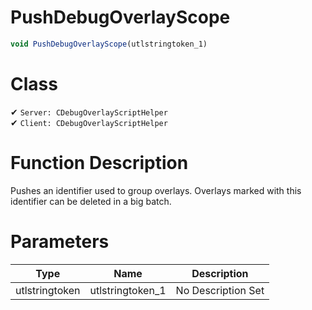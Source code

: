 # PushDebugOverlayScope
```js
void PushDebugOverlayScope(utlstringtoken_1)
```
# Class
✔ `Server: CDebugOverlayScriptHelper`  
✔ `Client: CDebugOverlayScriptHelper`  

# Function Description
Pushes an identifier used to group overlays. Overlays marked with this identifier can be deleted in a big batch.
# Parameters
Type|Name|Description
--|--|--
utlstringtoken|utlstringtoken_1|No Description Set
